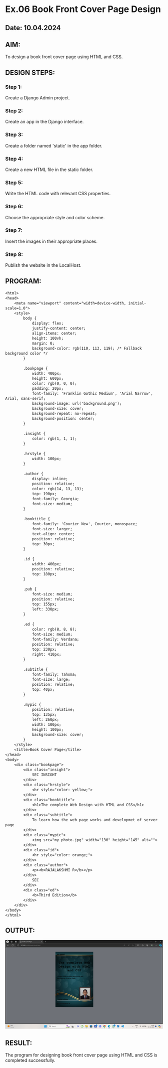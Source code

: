 # Ex.06 Book Front Cover Page Design
## Date: 10.04.2024

## AIM:
To design a book front cover page using HTML and CSS.

## DESIGN STEPS:

### Step 1:
Create a Django Admin project.

### Step 2:
Create an app in the Django interface.

### Step 3:
Create a folder named 'static' in the app folder.

### Step 4:
Create a new HTML file in the static folder.

### Step 5:
Write the HTML code with relevant CSS properties.

### Step 6:
Choose the appropriate style and color scheme.

### Step 7:
Insert the images in their appropriate places.

### Step 8:
Publish the website in the LocalHost.

## PROGRAM:
```
<html>
<head>
    <meta name="viewport" content="width=device-width, initial-scale=1.0">
    <style>
        body {
            display: flex;
            justify-content: center;
            align-items: center;
            height: 100vh;
            margin: 0;
            background-color: rgb(110, 113, 119); /* Fallback background color */
        }

        .bookpage {
            width: 400px;
            height: 600px;
            color: rgb(0, 0, 0);
            padding: 20px;
            font-family: 'Franklin Gothic Medium', 'Arial Narrow', Arial, sans-serif;
            background-image: url('background.png');
            background-size: cover;
            background-repeat: no-repeat;
            background-position: center;
        }

        .insight {
            color: rgb(1, 1, 1);
        }

        .hrstyle {
            width: 100px;
        }

        .author {
            display: inline;
            position: relative;
            color: rgb(14, 13, 13);
            top: 190px;
            font-family: Georgia;
            font-size: medium;
        }

        .booktitle {
            font-family: 'Courier New', Courier, monospace;
            font-size: larger;
            text-align: center;
            position: relative;
            top: 30px;
        }

        .id {
            width: 400px;
            position: relative;
            top: 180px;
        }

        .pub {
            font-size: medium;
            position: relative;
            top: 155px;
            left: 330px;
        }

        .ed {
            color: rgb(8, 8, 8);
            font-size: medium;
            font-family: Verdana;
            position: relative;
            top: 230px;
            right: 410px;
        }

        .subtitle {
            font-family: Tahoma;
            font-size: large;
            position: relative;
            top: 40px;
        }

        .mypic {
            position: relative;
            top: 135px;
            left: 260px;
            width: 100px;
            height: 100px;
            background-size: cover;
        }
    </style>
    <title>Book Cover Page</title>
</head>
<body>
    <div class="bookpage">
        <div class="insight">
            SEC INSIGHT
        </div>
        <div class="hrstyle">
            <hr style="color: yellow;">
        </div>
        <div class="booktitle">
            <h1>The complete Web Design with HTML and CSS</h1>
        </div>
        <div class="subtitle">
            To learn how the web page works and developmet of server page
        </div>
        <div class="mypic">
            <img src="my photo.jpg" width="130" height="145" alt="">
        </div>
        <div class="id">
            <hr style="color: orange;">
        </div>
        <div class="author">
            <p><b>RAJALAKSHMI R</b></p>
        </div>
            SEC 
        </div>
        <div class="ed">
            <b>Third Edition</b>
        </div>
    </div>
</body>
</html>
```

## OUTPUT:
![alt text](<Screenshot 2024-04-09 145037.png>)

## RESULT:
The program for designing book front cover page using HTML and CSS is completed successfully.
